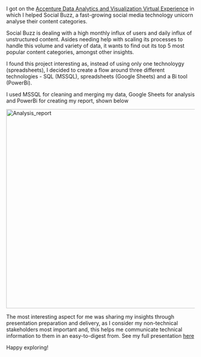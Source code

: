 I got on the [Accenture Data Analytics and Visualization Virtual Experience](https://www.theforage.com/fast-track/data-analytics-virtual-experience/overview?ref=BoPbiqx5GRLbyYXPu) in which I helped Social Buzz, a fast-growing social media technology unicorn analyse their content categories.

Social Buzz is dealing with a high monthly influx of users and daily influx of unstructured content. Asides needing help with scaling its processes to handle this volume and variety of data, it wants to find out its top 5 most popular content categories, amongst other insights.

I found this project interesting as, instead of using only one technoloygy (spreadsheets), I decided to create a flow around three different technologies - SQL (MSSQL), spreadsheets (Google Sheets) and a Bi tool (PowerBi).

I used MSSQL for cleaning and merging my data, Google Sheets for analysis and PowerBi for creating my report, shown below

<img width="532" alt="Analysis_report" src="https://user-images.githubusercontent.com/86304211/210614087-91344a98-a20b-4a16-b4e9-4a7a3c53f3d0.PNG">


The most interesting aspect for me was sharing my insights through presentation preparation and delivery, as I consider my non-technical stakeholders most important and, this helps me communicate technical information to them in an easy-to-digest from. See my full presentation [here](https://docs.google.com/presentation/d/1RoJQ2Eo_xkoKWXtYn78tbdrWCVWRrLJWjXf5cDYnUmE/edit?usp=sharing)

Happy exploring!



